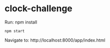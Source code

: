# clock-challenge

Run:
	npm install
	
	npm start

Navigate to:
	http://localhost:8000/app/index.html